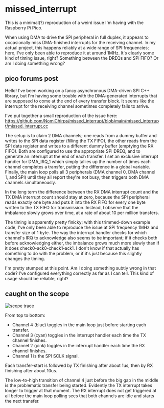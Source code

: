 # missed_interrupt

This is a minimal(?) reproduction of a weird issue I'm having with the Raspberry Pi Pico.

When using DMA to drive the SPI peripheral in full duplex, it appears to occasionally miss DMA-finished interrupts for the receiving channel. In my actual project, this happens reliably at a wide range of SPI frequencies; here, I've only been able to reproduce it at around 1MHz. It's clearly some kind of timing issue, right? Something between the DREQs and SPI FIFO? Or am I doing something wrong?

## pico forums post

Hello! I've been working on a fancy asynchronous DMA-driven SPI C++ library, but I'm having some trouble with the DMA-generated interrupts that are supposed to come at the end of every transfer block. It seems like the interrupt for the receiving channel sometimes completely fails to arrive.

I've put together a small reproduction of the issue here: https://github.com/NomiChirps/missed_interrupt/blob/main/missed_interrupt/missed_interrupt.cc

The setup is to claim 2 DMA channels; one reads from a dummy buffer and writes to the SPI data register (filling the TX FIFO), the other reads from the SPI data register and writes to a different dummy buffer (emptying the RX FIFO). Both are configured to use the appropriate SPI DREQ, and to generate an interrupt at the end of each transfer. I set an exclusive interrupt handler for DMA_IRQ_1 which simply tallies up the number of times each channel completes a transfer, putting the difference in a global variable. Finally, the main loop polls all 3 peripherals (DMA channel 0, DMA channel 1, and SPI) until they all report they're not busy, then triggers both DMA channels simultaneously.

In the long term the difference between the RX DMA interrupt count and the TX DMA interrupt count should stay at zero, because the SPI peripheral reads exactly one byte and puts it into the RX FIFO for every one byte written to the TX FIFO for transmission. Instead, I observe that the imbalance slowly grows over time, at a rate of about 10 per million transfers.

The timing is apparently pretty finicky; with this trimmed-down example code, I've only been able to reproduce the issue at SPI frequency 1MHz and transfer size of 1 byte. The way the interrupt handler checks for which channel's IRQ to acknowledge also seems to be important; if it checks both before acknowledging either, the imbalance grows much more slowly than if it does check0-ack0-check1-ack1. I don't know if that actually has something to do with the problem, or if it's just because this slightly changes the timing.

I'm pretty stumped at this point. Am I doing something subtly wrong in that code? I've configured everything correctly as far as I can tell. This kind of usage should be reliable, right?

## caught on the scope

![scope trace](/DS1Z_QuickPrint1.png)

From top to bottom:
- Channel 4 (blue) toggles in the main loop just before starting each transfer.
- Channel 3 (cyan) toggles in the interrupt handler each time the TX channel finishes.
- Channel 2 (pink) toggles in the interrupt handler each time the RX channel finishes.
- Channel 1 is the SPI SCLK signal.

Each transfer-start is followed by TX finishing after about 1us, then by RX finishing after about 10us.

The low-to-high transition of channel 4  just before the big gap in the middle is the problematic transfer being started.
Evidently the TX interrupt takes longer to trigger at that moment. The RX interrupt does not get triggered at all before the main loop polling sees that both channels are idle and starts the next transfer.
